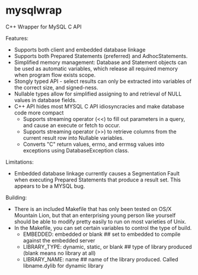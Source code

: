 mysqlwrap
=========

C++ Wrapper for MySQL C API

Features:
- Supports both client and embedded database linkage
- Supports both Prepared Statements (preferred) and AdhocStatements.
- Simplified memory management: Database and Statement objects can be used as automatic variables, which release all required memory when program flow exists scope.
- Stongly typed API - select results can only be extracted into variables of the correct size, and signed-ness.
- Nullable types allow for simplified assigning to and retrieval of NULL values in database fields.
- C++ API hides most MYSQL C API idiosyncracies and make database code more compact
  - Supports streaming operator (<<) to fill out parameters in a query, and cause an execute or fetch to occur.
  - Supports streaming operator (>>) to retrieve columns from the current result row into Nullable<T> variables.
  - Converts "C" return values, errno, and errmsg values into exceptions using DatabaseException class.


Limitations:
- Embedded database linkage currently causes a Segmentation Fault when executing Prepared Statements that produce a result set.  This appears to be a MYSQL bug.


Building:
- There is an included Makefile that has only been tested on OS/X Mountain Lion, but that an enterprising young person like yourself should be able to modify pretty easily to run on most varieties of Unix.
- In the Makefile, you can set certain variables to control the type of build.
  - EMBEDDED: embedded or blank       ## set to embedded to compile against the embedded server
  - LIBRARY_TYPE: dynamic, static, or blank     ## type of library produced (blank means no library at all)
  - LIBRARY_NAME: name      ## name of the library produced.  Called libname.dylib for dynamic library
